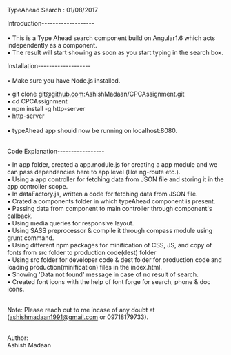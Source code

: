 TypeAhead Search : 01/08/2017

Introduction-------------------<br /><br />
•	This is a Type Ahead search component build on Angular1.6 which acts independently as a component.<br />
•	The result will start showing as soon as you start typing in the search box.


Installation-------------------<br /><br />
•	Make sure you have Node.js installed.<br />

•	git clone git@github.com:AshishMadaan/CPCAssignment.git<br />
•	cd CPCAssignment<br />
•	npm install -g http-server<br />
•	http-server<br /><br />
•	typeAhead app should now be running on localhost:8080.

<br />
Code Explanation-----------------<br />

•	In app folder, created a app.module.js for creating a app module and we can pass dependencies here to app level (like ng-route etc.).<br />
•	Using a app controller for fetching data from JSON file and storing it in the app controller scope.<br />
•	In dataFactory.js, written a code for fetching data from JSON file.<br />
•	Crated a components folder in which typeAhead component is present.<br />
•	Passing data from component to main controller through component's callback.<br />
•	Using media queries for responsive layout.<br />
•	Using SASS preprocessor & compile it through compass module using grunt command.<br />
•	Using different npm packages for minification of CSS, JS, and copy of fonts from src folder to production code(dest) folder<br />
•	Using src folder for developer code & dest folder for production code and loading production(minification) files in the index.html.<br />
•	Showing 'Data not found' message in case of no result of search.<br />
•	Created font icons with the help of font forge for search, phone & doc icons.<br /><br />

Note: Please reach out to me incase of any doubt at (ashishmadaan1991@gmail.com or 09718179733).<br /><br />


Author:<br />
Ashish Madaan
